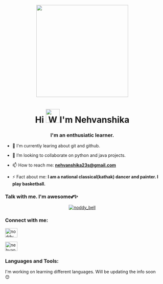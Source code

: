 <p align='center'><img src="https://octodex.github.com/images/femalecodertocat.png" width="300" height="300"></p>
<h1 align="center">Hi <img src="https://raw.githubusercontent.com/nixin72/nixin72/master/wave.gif" 
         alt="Waving hand animated gif"
         height="45"
         width="45" />I'm Nehvanshika</h1>
<h3 align="center">I'm an enthusiatic learner.</h3>

- 🌱 I'm currently learing about git and github.

- 👯 I’m looking to collaborate on python and java projects.

- 📫 How to reach me: **nehvanshika23s@gmail.com**

- ⚡ Fact about me: **I am a national classical(kathak) dancer and painter. I play basketball.**

### Talk with me. I'm awesome💕✨
<!--
**nehvanshika/nehvanshika** is a ✨ _special_ ✨ repository because its `README.md` (this file) appears on your GitHub profile.

Here are some ideas to get you started:

- 🔭 I’m currently working on ...
- 🌱 I’m currently learning ...
- 👯 I’m looking to collaborate on ...
- 🤔 I’m looking for help with ...
- 💬 Ask me about ...
- 📫 How to reach me: ...
- 😄 Pronouns: ...
- ⚡ Fun fact: ...
-->
<p align="center"> <a href="https://twitter.com/noddy_bell" target="blank"><img src="https://img.shields.io/twitter/follow/noddy_bell?logo=twitter&style=for-the-badge" alt="noddy_bell" /></a> </p>

<h3 align="left">Connect with me:</h3>
<p align="left">
<a href="https://twitter.com/noddy_bell" target="blank"><img align="center" src="https://raw.githubusercontent.com/rahuldkjain/github-profile-readme-generator/master/src/images/icons/Social/twitter.svg" alt="noddy_bell" height="30" width="40" /></a>
  
<a href="linkedin.com/in/nehvanshika23noddybell" target="blank"><img align="center" src="https://raw.githubusercontent.com/rahuldkjain/github-profile-readme-generator/master/src/images/icons/Social/linked-in-alt.svg" alt="nehvanshika23noddybell" height="30" width="40" /></a>
</p>

<h3 align="left">Languages and Tools:</h3>
<p> I'm working on learning different languages. Will be updating the info soon😊</a> </p>
